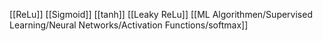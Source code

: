 [[ReLu]]
[[Sigmoid]]
[[tanh]]
[[Leaky ReLu]]
[[ML Algorithmen/Supervised Learning/Neural Networks/Activation Functions/softmax]]